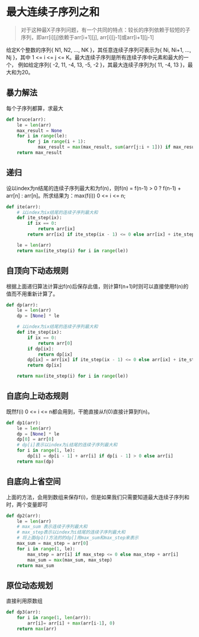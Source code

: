 # 最大连续子序列之和
> 对于这种最X子序列问题，有一个共同的特点：较长的序列依赖于较短的子序列，即arr[i][j]依赖于arr[i+1][j], arr[i][j-1]或arr[i+1][j-1]

给定K个整数的序列{ N1, N2, ..., NK }，其任意连续子序列可表示为{ Ni, Ni+1, ..., Nj }，其中 1 <= i <= j <= K。最大连续子序列是所有连续子序中元素和最大的一个，
例如给定序列{ -2, 11, -4, 13, -5, -2 }，其最大连续子序列为{ 11, -4, 13 }，最大和为20。

## 暴力解法
每个子序列都算，求最大
```python
def bruce(arr):
    le = len(arr)
    max_result = None
    for i in range(le):
        for j in range(i + 1):
            max_result = max(max_result, sum(arr[j:i + 1])) if max_result else sum(arr[j:i + 1])
    return max_result
```

## 递归
设以index为n结尾的连续子序列最大和为f(n)，则f(n) = f(n-1) > 0 ? f(n-1) + arr[n] : arr[n]。所求结果为：max(f(i)) 0 <= i <= n;
```python
def ite(arr):
    # 以index为ix结尾的连续子序列最大和
    def ite_step(ix):
        if ix == 0:
            return arr[ix]
        return arr[ix] if ite_step(ix - 1) <= 0 else arr[ix] + ite_step(ix - 1)

    le = len(arr)
    return max(ite_step(i) for i in range(le))
```

## 自顶向下动态规则
根据上面递归算法计算出f(n)后保存此值，则计算f(n+1)时则可以直接使用f(n)的值而不用重新计算了。
```python
def dp(arr):
    le = len(arr)
    dp = [None] * le

    # 以index为ix结尾的连续子序列最大和
    def ite_step(ix):
        if ix == 0:
            return arr[0]
        if dp[ix]:
            return dp[ix]
        dp[ix] = arr[ix] if ite_step(ix - 1) <= 0 else arr[ix] + ite_step(ix - 1)
        return dp[ix]

    return max(ite_step(i) for i in range(le))
```

## 自底向上动态规则
既然f(i) 0 <= i <= n都会用到，干脆直接从f(0)直接计算到f(n)。
```python
def dp1(arr):
    le = len(arr)
    dp = [None] * le
    dp[0] = arr[0]
    # dp[i]表示以index为i结尾的连续子序列最大和
    for i in range(1, le):
        dp[i] = dp[i - 1] + arr[i] if dp[i - 1] > 0 else arr[i]
    return max(dp)
```

## 自底向上省空间
上面的方法，会用到数组来保存f(i)，但是如果我们只需要知道最大连续子序列和时，两个变量即可
```python
def dp2(arr):
    le = len(arr)
    # max_sum 表示连续子序列最大和
    # max_step表示以index为i结尾的连续子序列最大和
    # 将上面dp1()方法的的dp[]用max_sum和max_step来表示
    max_sum = max_step = arr[0]
    for i in range(1, le):
        max_step = arr[i] if max_step <= 0 else max_step + arr[i]
        max_sum = max(max_sum, max_step)
    return max_sum
```

## 原位动态规划
直接利用原数组
```python
def dp3(arr):
    for i in range(1, len(arr)):
        arr[i]= arr[i] + max(arr[i-1], 0)
    return max(arr)
```